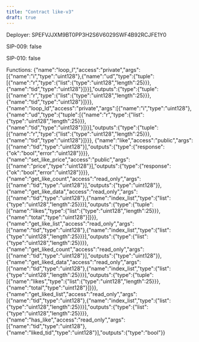 ```yaml
---
title: "Contract like-v3"
draft: true
---
```

Deployer: SPEFVJJXM9BT0PP3H2S6V6029SWF4B92RCJFE1Y0

SIP-009: false

SIP-010: false

Functions:
{"name":"loop_l","access":"private","args":[{"name":"i","type":"uint128"},{"name":"ud","type":{"tuple":[{"name":"r","type":{"list":{"type":"uint128","length":25}}},{"name":"tid","type":"uint128"}]}}],"outputs":{"type":{"tuple":[{"name":"r","type":{"list":{"type":"uint128","length":25}}},{"name":"tid","type":"uint128"}]}}}, {"name":"loop_ld","access":"private","args":[{"name":"i","type":"uint128"},{"name":"ud","type":{"tuple":[{"name":"r","type":{"list":{"type":"uint128","length":25}}},{"name":"tid","type":"uint128"}]}}],"outputs":{"type":{"tuple":[{"name":"r","type":{"list":{"type":"uint128","length":25}}},{"name":"tid","type":"uint128"}]}}}, {"name":"like","access":"public","args":[{"name":"tid","type":"uint128"}],"outputs":{"type":{"response":{"ok":"bool","error":"uint128"}}}}, {"name":"set_like_price","access":"public","args":[{"name":"price","type":"uint128"}],"outputs":{"type":{"response":{"ok":"bool","error":"uint128"}}}}, {"name":"get_like_count","access":"read_only","args":[{"name":"tid","type":"uint128"}],"outputs":{"type":"uint128"}}, {"name":"get_like_data","access":"read_only","args":[{"name":"tid","type":"uint128"},{"name":"index_list","type":{"list":{"type":"uint128","length":25}}}],"outputs":{"type":{"tuple":[{"name":"likes","type":{"list":{"type":"uint128","length":25}}},{"name":"total","type":"uint128"}]}}}, {"name":"get_like_list","access":"read_only","args":[{"name":"tid","type":"uint128"},{"name":"index_list","type":{"list":{"type":"uint128","length":25}}}],"outputs":{"type":{"list":{"type":"uint128","length":25}}}}, {"name":"get_liked_count","access":"read_only","args":[{"name":"tid","type":"uint128"}],"outputs":{"type":"uint128"}}, {"name":"get_liked_data","access":"read_only","args":[{"name":"tid","type":"uint128"},{"name":"index_list","type":{"list":{"type":"uint128","length":25}}}],"outputs":{"type":{"tuple":[{"name":"likes","type":{"list":{"type":"uint128","length":25}}},{"name":"total","type":"uint128"}]}}}, {"name":"get_liked_list","access":"read_only","args":[{"name":"tid","type":"uint128"},{"name":"index_list","type":{"list":{"type":"uint128","length":25}}}],"outputs":{"type":{"list":{"type":"uint128","length":25}}}}, {"name":"has_like","access":"read_only","args":[{"name":"tid","type":"uint128"},{"name":"liked_tid","type":"uint128"}],"outputs":{"type":"bool"}}
